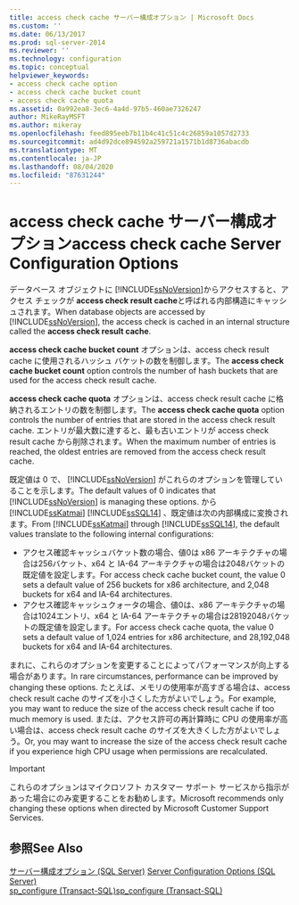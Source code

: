 ```yaml
---
title: access check cache サーバー構成オプション | Microsoft Docs
ms.custom: ''
ms.date: 06/13/2017
ms.prod: sql-server-2014
ms.reviewer: ''
ms.technology: configuration
ms.topic: conceptual
helpviewer_keywords:
- access check cache option
- access check cache bucket count
- access check cache quota
ms.assetid: 0a992ea8-3ec6-4a4d-97b5-460ae7326247
author: MikeRayMSFT
ms.author: mikeray
ms.openlocfilehash: feed895eeb7b11b4c41c51c4c26859a1057d2733
ms.sourcegitcommit: ad4d92dce894592a259721a1571b1d8736abacdb
ms.translationtype: MT
ms.contentlocale: ja-JP
ms.lasthandoff: 08/04/2020
ms.locfileid: "87631244"
---
```

# <a name="access-check-cache-server-configuration-options"></a><span data-ttu-id="c6dde-102">access check cache サーバー構成オプション</span><span class="sxs-lookup"><span data-stu-id="c6dde-102">access check cache Server Configuration Options</span></span>
<span data-ttu-id="c6dde-103">データベース オブジェクトに [!INCLUDE[ssNoVersion](../../includes/ssnoversion-md.md)]からアクセスすると、アクセス チェックが **access check result cache**と呼ばれる内部構造にキャッシュされます。</span><span class="sxs-lookup"><span data-stu-id="c6dde-103">When database objects are accessed by [!INCLUDE[ssNoVersion](../../includes/ssnoversion-md.md)], the access check is cached in an internal structure called the **access check result cache**.</span></span> 
  
<span data-ttu-id="c6dde-104">**access check cache bucket count** オプションは、access check result cache に使用されるハッシュ バケットの数を制御します。</span><span class="sxs-lookup"><span data-stu-id="c6dde-104">The **access check cache bucket count** option controls the number of hash buckets that are used for the access check result cache.</span></span> 

<span data-ttu-id="c6dde-105">**access check cache quota** オプションは、access check result cache に格納されるエントリの数を制御します。</span><span class="sxs-lookup"><span data-stu-id="c6dde-105">The **access check cache quota** option controls the number of entries that are stored in the access check result cache.</span></span> <span data-ttu-id="c6dde-106">エントリが最大数に達すると、最も古いエントリが access check result cache から削除されます。</span><span class="sxs-lookup"><span data-stu-id="c6dde-106">When the maximum number of entries is reached, the oldest entries are removed from the access check result cache.</span></span>
  
<span data-ttu-id="c6dde-107">既定値は 0 で、 [!INCLUDE[ssNoVersion](../../includes/ssnoversion-md.md)] がこれらのオプションを管理していることを示します。</span><span class="sxs-lookup"><span data-stu-id="c6dde-107">The default values of 0 indicates that [!INCLUDE[ssNoVersion](../../includes/ssnoversion-md.md)] is managing these options.</span></span> <span data-ttu-id="c6dde-108">から [!INCLUDE[ssKatmai](../../includes/ssKatmai-md.md)] [!INCLUDE[ssSQL14](../../includes/sssql14-md.md)] 、既定値は次の内部構成に変換されます。</span><span class="sxs-lookup"><span data-stu-id="c6dde-108">From [!INCLUDE[ssKatmai](../../includes/ssKatmai-md.md)] through [!INCLUDE[ssSQL14](../../includes/sssql14-md.md)], the default values translate to the following internal configurations:</span></span>
-   <span data-ttu-id="c6dde-109">アクセス確認キャッシュバケット数の場合、値0は x86 アーキテクチャの場合は256バケット、x64 と IA-64 アーキテクチャの場合は2048バケットの既定値を設定します。</span><span class="sxs-lookup"><span data-stu-id="c6dde-109">For access check cache bucket count, the value 0 sets a default value of 256 buckets for x86 architecture, and 2,048 buckets for x64 and IA-64 architectures.</span></span>
-   <span data-ttu-id="c6dde-110">アクセス確認キャッシュクォータの場合、値0は、x86 アーキテクチャの場合は1024エントリ、x64 と IA-64 アーキテクチャの場合は28192048バケットの既定値を設定します。</span><span class="sxs-lookup"><span data-stu-id="c6dde-110">For access check cache quota, the value 0 sets a default value of 1,024 entries for x86 architecture, and 28,192,048 buckets for x64 and IA-64 architectures.</span></span>

<span data-ttu-id="c6dde-111">まれに、これらのオプションを変更することによってパフォーマンスが向上する場合があります。</span><span class="sxs-lookup"><span data-stu-id="c6dde-111">In rare circumstances, performance can be improved by changing these options.</span></span> <span data-ttu-id="c6dde-112">たとえば、メモリの使用率が高すぎる場合は、access check result cache のサイズを小さくした方がよいでしょう。</span><span class="sxs-lookup"><span data-stu-id="c6dde-112">For example, you may want to reduce the size of the access check result cache if too much memory is used.</span></span> <span data-ttu-id="c6dde-113">または、アクセス許可の再計算時に CPU の使用率が高い場合は、access check result cache のサイズを大きくした方がよいでしょう。</span><span class="sxs-lookup"><span data-stu-id="c6dde-113">Or, you may want to increase the size of the access check result cache if you experience high CPU usage when permissions are recalculated.</span></span>

> [!IMPORTANT]
> <span data-ttu-id="c6dde-114">これらのオプションはマイクロソフト カスタマー サポート サービスから指示があった場合にのみ変更することをお勧めします。</span><span class="sxs-lookup"><span data-stu-id="c6dde-114">Microsoft recommends only changing these options when directed by Microsoft Customer Support Services.</span></span>
  
## <a name="see-also"></a><span data-ttu-id="c6dde-115">参照</span><span class="sxs-lookup"><span data-stu-id="c6dde-115">See Also</span></span>  
 <span data-ttu-id="c6dde-116">[サーバー構成オプション &#40;SQL Server&#41;](server-configuration-options-sql-server.md) </span><span class="sxs-lookup"><span data-stu-id="c6dde-116">[Server Configuration Options &#40;SQL Server&#41;](server-configuration-options-sql-server.md) </span></span>  
 [<span data-ttu-id="c6dde-117">sp_configure &#40;Transact-SQL&#41;</span><span class="sxs-lookup"><span data-stu-id="c6dde-117">sp_configure &#40;Transact-SQL&#41;</span></span>](/sql/relational-databases/system-stored-procedures/sp-configure-transact-sql)  
  
  
